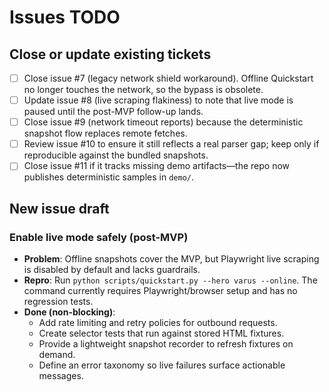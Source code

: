 # Issues TODO

## Close or update existing tickets
- [ ] Close issue #7 (legacy network shield workaround). Offline Quickstart no longer touches the network, so the bypass is obsolete.
- [ ] Update issue #8 (live scraping flakiness) to note that live mode is paused until the post-MVP follow-up lands.
- [ ] Close issue #9 (network timeout reports) because the deterministic snapshot flow replaces remote fetches.
- [ ] Review issue #10 to ensure it still reflects a real parser gap; keep only if reproducible against the bundled snapshots.
- [ ] Close issue #11 if it tracks missing demo artifacts—the repo now publishes deterministic samples in `demo/`.

## New issue draft
### Enable live mode safely (post-MVP)
- **Problem**: Offline snapshots cover the MVP, but Playwright live scraping is disabled by default and lacks guardrails.
- **Repro**: Run `python scripts/quickstart.py --hero varus --online`. The command currently requires Playwright/browser setup and has no regression tests.
- **Done (non-blocking)**:
  - Add rate limiting and retry policies for outbound requests.
  - Create selector tests that run against stored HTML fixtures.
  - Provide a lightweight snapshot recorder to refresh fixtures on demand.
  - Define an error taxonomy so live failures surface actionable messages.
